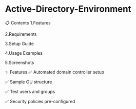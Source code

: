 # Active-Directory-Environment

📋 Contents
1.Features

2.Requirements

3.Setup Guide

4.Usage Examples

5.Screenshots

✨ Features
✅ Automated domain controller setup

✅ Sample OU structure

✅ Test users and groups

✅ Security policies pre-configured



